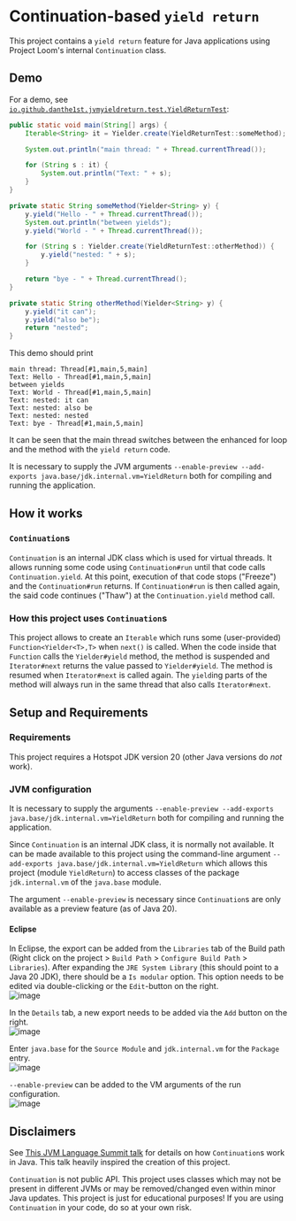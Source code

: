 # Continuation-based `yield return`

This project contains a `yield return` feature for Java applications using Project Loom's internal `Continuation` class.

## Demo

For a demo, see [`io.github.danthe1st.jvmyieldreturn.test.YieldReturnTest`](./src/io/github/danthe1st/jvmyieldreturn/test/YieldReturnTest.java):
```java
public static void main(String[] args) {
	Iterable<String> it = Yielder.create(YieldReturnTest::someMethod);

	System.out.println("main thread: " + Thread.currentThread());

	for (String s : it) {
		System.out.println("Text: " + s);
	}
}

private static String someMethod(Yielder<String> y) {
	y.yield("Hello - " + Thread.currentThread());
	System.out.println("between yields");
	y.yield("World - " + Thread.currentThread());

	for (String s : Yielder.create(YieldReturnTest::otherMethod)) {
		y.yield("nested: " + s);
	}

	return "bye - " + Thread.currentThread();
}

private static String otherMethod(Yielder<String> y) {
	y.yield("it can");
	y.yield("also be");
	return "nested";
}
```

This demo should print
```
main thread: Thread[#1,main,5,main]
Text: Hello - Thread[#1,main,5,main]
between yields
Text: World - Thread[#1,main,5,main]
Text: nested: it can
Text: nested: also be
Text: nested: nested
Text: bye - Thread[#1,main,5,main]
```

It can be seen that the main thread switches between the enhanced for loop and the method with the `yield return` code.

It is necessary to supply the JVM arguments `--enable-preview --add-exports java.base/jdk.internal.vm=YieldReturn` both for compiling and running the application.

## How it works

### `Continuation`s

`Continuation` is an internal JDK class which is used for virtual threads.
It allows running some code using `Continuation#run` until that code calls `Continuation.yield`.
At this point, execution of that code stops ("Freeze") and the `Continuation#run` returns.
If `Continuation#run` is then called again, the said code continues ("Thaw") at the `Continuation.yield` method call.

### How this project uses `Continuation`s
This project allows to create an `Iterable` which runs some (user-provided) `Function<Yielder<T>,T>` when `next()` is called.
When the code inside that `Function` calls the `Yielder#yield` method, the method is suspended and `Iterator#next` returns the value passed to `Yielder#yield`.
The method is resumed when `Iterator#next` is called again.
The `yield`ing parts of the method will always run in the same thread that also calls `Iterator#next`.

## Setup and Requirements

### Requirements
This project requires a Hotspot JDK version 20 (other Java versions do _not_ work).

### JVM configuration

It is necessary to supply the arguments `--enable-preview --add-exports java.base/jdk.internal.vm=YieldReturn` both for compiling and running the application.

Since `Continuation` is an internal JDK class, it is normally not available.
It can be made available to this project using the command-line argument `--add-exports java.base/jdk.internal.vm=YieldReturn` which allows this project (module `YieldReturn`) to access classes of the package `jdk.internal.vm` of the `java.base` module.

The argument `--enable-preview` is necessary since `Continuation`s are only available as a preview feature (as of Java 20).

#### Eclipse

In Eclipse, the export can be added from the `Libraries` tab of the Build path (Right click on the project > `Build Path` > `Configure Build Path` > `Libraries`).
After expanding the `JRE System Library` (this should point to a Java 20 JDK), there should be a `Is modular` option.
This option needs to be edited via double-clicking or the `Edit`-button on the right.  
![image](https://github.com/danthe1st/ContinuationYieldReturn/assets/34687786/042bdd53-2a5c-42a1-8f1a-41659c3ac9c8)

In the `Details` tab, a new export needs to be added via the `Add` button on the right.  
![image](https://github.com/danthe1st/ContinuationYieldReturn/assets/34687786/bb7f997c-3dcd-4f2e-8742-7155530bbe4f)

Enter `java.base` for the `Source Module` and `jdk.internal.vm` for the `Package` entry.  
![image](https://github.com/danthe1st/ContinuationYieldReturn/assets/34687786/6893b91d-d9db-40f7-bfed-495c74dcfaa4)

`--enable-preview` can be added to the VM arguments of the run configuration.  
![image](https://github.com/danthe1st/ContinuationYieldReturn/assets/34687786/1ac7bb62-6fd4-487d-9c4d-b55a09580d13)

## Disclaimers

See [This JVM Language Summit talk](https://www.youtube.com/watch?v=6nRS6UiN7X0) for details on how `Continuation`s work in Java.
This talk heavily inspired the creation of this project.

`Continuation` is not public API.
This project uses classes which may not be present in different JVMs or may be removed/changed even within minor Java updates.
This project is just for educational purposes!
If you are using `Continuation` in your code, do so at your own risk.